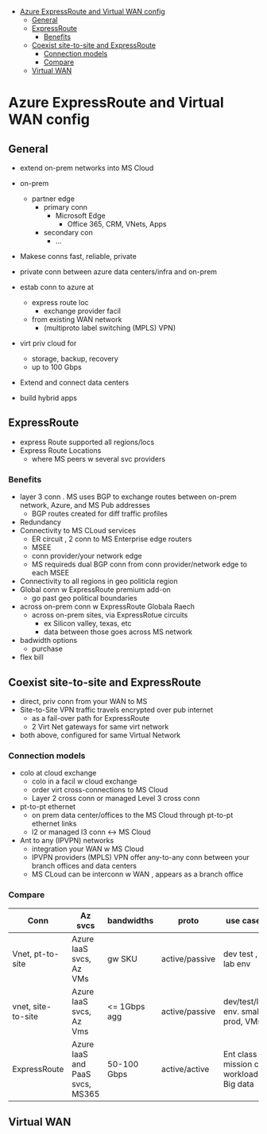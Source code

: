 - [Azure ExpressRoute and Virtual WAN config](#azure-expressroute-and-virtual-wan-config)
  - [General](#general)
  - [ExpressRoute](#expressroute)
    - [Benefits](#benefits)
  - [Coexist site-to-site and ExpressRoute](#coexist-site-to-site-and-expressroute)
    - [Connection models](#connection-models)
    - [Compare](#compare)
  - [Virtual WAN](#virtual-wan)
# Azure ExpressRoute and Virtual WAN config

## General
* extend  on-prem networks into MS Cloud
* on-prem
  * partner edge
    * primary conn
      * Microsoft Edge
        * Office 365, CRM, VNets, Apps
    * secondary con
      * ...

* Makese conns fast, reliable, private
* private conn between azure data centers/infra and on-prem

* estab conn to azure at 
  * express route loc
    * exchange provider facil
  * from existing WAN network
    * (multiproto label switching (MPLS) VPN) 

* virt priv cloud for
  * storage, backup, recovery
  * up to 100 Gbps

* Extend and connect data centers
* build hybrid apps

## ExpressRoute

* express Route supported all regions/locs
* Express Route Locations
  * where MS peers w several svc providers

### Benefits
* layer 3 conn . MS uses BGP to exchange routes between on-prem network, Azure, and MS Pub addresses
  * BGP routes created for diff traffic profiles
* Redundancy
* Connectivity to MS CLoud services
  * ER circuit , 2 conn to MS Enterprise edge routers
  * MSEE
  * conn provider/your network edge
  * MS requireds dual BGP conn from conn provider/network edge to each MSEE
* Connectivity to all regions in geo politicla region
* Global conn w ExpressRoute premium add-on
  * go past geo political boundaries
* across on-prem conn w ExpressRoute Globala Raech
  * across on-prem sites, via ExpressRotue circuits
    * ex  Silicon valley, texas, etc
    * data between those goes across MS network
* badwidth options
  * purchase
* flex bill

## Coexist site-to-site and ExpressRoute
* direct, priv conn from your WAN to MS
* Site-to-Site VPN traffic travels encrypted over pub internet
  * as a fail-over path for ExpressRoute
  * 2 Virt Net gateways for same virt network
* both above, configured for same Virtual Network

### Connection models
* colo at cloud exchange
  * colo in a facil w cloud exchange
  * order virt cross-connections to MS Cloud
  * Layer 2 cross conn or managed Level 3 cross conn
* pt-to-pt ethernet
  * on prem data center/offices to the MS Cloud through pt-to-pt ethernet links
  * l2 or managed l3 conn <-> MS Cloud
* Ant to any (IPVPN) networks
  * integration your WAN w MS Cloud
  * IPVPN providers (MPLS) VPN offer any-to-any conn between your branch offices and data centers
  * MS CLoud can be interconn w WAN , appears as a branch office

### Compare
|Conn|Az svcs|bandwidths|proto|use cases|
|-|-|-|-|-|
|Vnet, pt-to-site|Azure IaaS svcs, Az VMs|gw SKU|active/passive|dev test , lab env|
|vnet, site-to-site|Azure IaaS svcs, Az Vms|<= 1Gbps agg|active/passive|dev/test/lab env. small prod, VMs|
|ExpressRoute|Azure IaaS and PaaS svcs, MS365|50-100 Gbps|active/active|Ent class mission crit workloads. Big data|

## Virtual WAN
